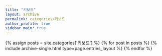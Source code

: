 ```yaml
---
title: "키보드"
layout: archive
permalink: categories/키보드
author_profile: true
sidebar_main: true
---
```


{% assign posts = site.categories['키보드'] %}
{% for post in posts %} {% include archive-single.html type=page.entries_layout %} {% endfor %}
